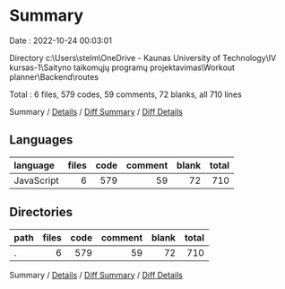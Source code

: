 # Summary

Date : 2022-10-24 00:03:01

Directory c:\\Users\\stelm\\OneDrive - Kaunas University of Technology\\IV kursas-1\\Saityno taikomųjų programų projektavimas\\Workout planner\\Backend\\routes

Total : 6 files,  579 codes, 59 comments, 72 blanks, all 710 lines

Summary / [Details](details.md) / [Diff Summary](diff.md) / [Diff Details](diff-details.md)

## Languages
| language | files | code | comment | blank | total |
| :--- | ---: | ---: | ---: | ---: | ---: |
| JavaScript | 6 | 579 | 59 | 72 | 710 |

## Directories
| path | files | code | comment | blank | total |
| :--- | ---: | ---: | ---: | ---: | ---: |
| . | 6 | 579 | 59 | 72 | 710 |

Summary / [Details](details.md) / [Diff Summary](diff.md) / [Diff Details](diff-details.md)